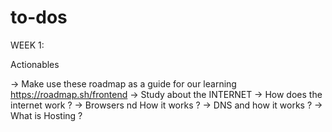 # to-dos

WEEK 1:

Actionables

-> Make use these roadmap as a guide for our learning https://roadmap.sh/frontend
-> Study about the INTERNET
   -> How does the internet work ?
   -> Browsers nd How it works ?
   -> DNS and how it works ?
   -> What is Hosting ?
